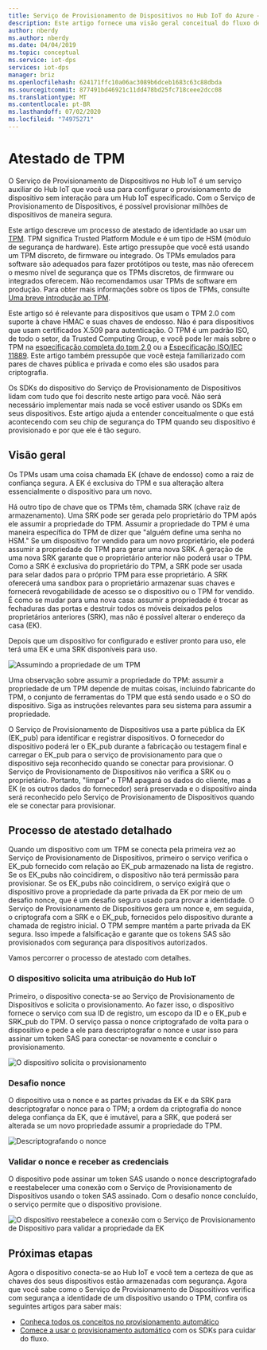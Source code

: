 ```yaml
---
title: Serviço de Provisionamento de Dispositivos no Hub IoT do Azure – Atestado de TPM
description: Este artigo fornece uma visão geral conceitual do fluxo de atestado do TPM usando o DPS (serviço de provisionamento de dispositivos IoT).
author: nberdy
ms.author: nberdy
ms.date: 04/04/2019
ms.topic: conceptual
ms.service: iot-dps
services: iot-dps
manager: briz
ms.openlocfilehash: 624171ffc10a06ac3089b6dceb1683c63c88dbda
ms.sourcegitcommit: 877491bd46921c11dd478bd25fc718ceee2dcc08
ms.translationtype: MT
ms.contentlocale: pt-BR
ms.lasthandoff: 07/02/2020
ms.locfileid: "74975271"
---
```

# <a name="tpm-attestation"></a>Atestado de TPM

O Serviço de Provisionamento de Dispositivos no Hub IoT é um serviço auxiliar do Hub IoT que você usa para configurar o provisionamento de dispositivo sem interação para um Hub IoT especificado. Com o Serviço de Provisionamento de Dispositivos, é possível provisionar milhões de dispositivos de maneira segura.

Este artigo descreve um processo de atestado de identidade ao usar um [TPM](./concepts-device.md). TPM significa Trusted Platform Module e é um tipo de HSM (módulo de segurança de hardware). Este artigo pressupõe que você está usando um TPM discreto, de firmware ou integrado. Os TPMs emulados para software são adequados para fazer protótipos ou teste, mas não oferecem o mesmo nível de segurança que os TPMs discretos, de firmware ou integrados oferecem. Não recomendamos usar TPMs de software em produção. Para obter mais informações sobre os tipos de TPMs, consulte [Uma breve introdução ao TPM](https://trustedcomputinggroup.org/wp-content/uploads/TPM-2.0-A-Brief-Introduction.pdf).

Este artigo só é relevante para dispositivos que usam o TPM 2.0 com suporte à chave HMAC e suas chaves de endosso. Não é para dispositivos que usam certificados X.509 para autenticação. O TPM é um padrão ISO, de todo o setor, da Trusted Computing Group, e você pode ler mais sobre o TPM na [especificação completa do tpm 2,0](https://trustedcomputinggroup.org/tpm-library-specification/) ou a [Especificação ISO/IEC 11889](https://www.iso.org/standard/66510.html). Este artigo também pressupõe que você esteja familiarizado com pares de chaves pública e privada e como eles são usados para criptografia.

Os SDKs do dispositivo do Serviço de Provisionamento de Dispositivos lidam com tudo que foi descrito neste artigo para você. Não será necessário implementar mais nada se você estiver usando os SDKs em seus dispositivos. Este artigo ajuda a entender conceitualmente o que está acontecendo com seu chip de segurança do TPM quando seu dispositivo é provisionado e por que ele é tão seguro.

## <a name="overview"></a>Visão geral

Os TPMs usam uma coisa chamada EK (chave de endosso) como a raiz de confiança segura. A EK é exclusiva do TPM e sua alteração altera essencialmente o dispositivo para um novo.

Há outro tipo de chave que os TPMs têm, chamada SRK (chave raiz de armazenamento). Uma SRK pode ser gerada pelo proprietário do TPM após ele assumir a propriedade do TPM. Assumir a propriedade do TPM é uma maneira específica do TPM de dizer que "alguém define uma senha no HSM." Se um dispositivo for vendido para um novo proprietário, ele poderá assumir a propriedade do TPM para gerar uma nova SRK. A geração de uma nova SRK garante que o proprietário anterior não poderá usar o TPM. Como a SRK é exclusiva do proprietário do TPM, a SRK pode ser usada para selar dados para o próprio TPM para esse proprietário. A SRK oferecerá uma sandbox para o proprietário armazenar suas chaves e fornecerá revogabilidade de acesso se o dispositivo ou o TPM for vendido. É como se mudar para uma nova casa: assumir a propriedade é trocar as fechaduras das portas e destruir todos os móveis deixados pelos proprietários anteriores (SRK), mas não é possível alterar o endereço da casa (EK).

Depois que um dispositivo for configurado e estiver pronto para uso, ele terá uma EK e uma SRK disponíveis para uso.

![Assumindo a propriedade de um TPM](./media/concepts-tpm-attestation/tpm-ownership.png)

Uma observação sobre assumir a propriedade do TPM: assumir a propriedade de um TPM depende de muitas coisas, incluindo fabricante do TPM, o conjunto de ferramentas do TPM que está sendo usado e o SO do dispositivo. Siga as instruções relevantes para seu sistema para assumir a propriedade.

O Serviço de Provisionamento de Dispositivos usa a parte pública da EK (EK_pub) para identificar e registrar dispositivos. O fornecedor do dispositivo poderá ler o EK_pub durante a fabricação ou testagem final e carregar o EK_pub para o serviço de provisionamento para que o dispositivo seja reconhecido quando se conectar para provisionar. O Serviço de Provisionamento de Dispositivos não verifica a SRK ou o proprietário. Portanto, "limpar" o TPM apagará os dados do cliente, mas a EK (e os outros dados do fornecedor) será preservada e o dispositivo ainda será reconhecido pelo Serviço de Provisionamento de Dispositivos quando ele se conectar para provisionar.

## <a name="detailed-attestation-process"></a>Processo de atestado detalhado

Quando um dispositivo com um TPM se conecta pela primeira vez ao Serviço de Provisionamento de Dispositivos, primeiro o serviço verifica o EK_pub fornecido com relação ao EK_pub armazenado na lista de registro. Se os EK_pubs não coincidirem, o dispositivo não terá permissão para provisionar. Se os EK_pubs não coincidirem, o serviço exigirá que o dispositivo prove a propriedade da parte privada da EK por meio de um desafio nonce, que é um desafio seguro usado para provar a identidade. O Serviço de Provisionamento de Dispositivos gera um nonce e, em seguida, o criptografa com a SRK e o EK_pub, fornecidos pelo dispositivo durante a chamada de registro inicial. O TPM sempre mantém a parte privada da EK segura. Isso impede a falsificação e garante que os tokens SAS são provisionados com segurança para dispositivos autorizados.

Vamos percorrer o processo de atestado com detalhes.

### <a name="device-requests-an-iot-hub-assignment"></a>O dispositivo solicita uma atribuição do Hub IoT

Primeiro, o dispositivo conecta-se ao Serviço de Provisionamento de Dispositivos e solicita o provisionamento. Ao fazer isso, o dispositivo fornece o serviço com sua ID de registro, um escopo da ID e o EK_pub e SRK_pub do TPM. O serviço passa o nonce criptografado de volta para o dispositivo e pede a ele para descriptografar o nonce e usar isso para assinar um token SAS para conectar-se novamente e concluir o provisionamento.

![O dispositivo solicita o provisionamento](./media/concepts-tpm-attestation/step-one-request-provisioning.png)

### <a name="nonce-challenge"></a>Desafio nonce

O dispositivo usa o nonce e as partes privadas da EK e da SRK para descriptografar o nonce para o TPM; a ordem da criptografia do nonce delega confiança da EK, que é imutável, para a SRK, que poderá ser alterada se um novo propriedade assumir a propriedade do TPM.

![Descriptografando o nonce](./media/concepts-tpm-attestation/step-two-nonce.png)

### <a name="validate-the-nonce-and-receive-credentials"></a>Validar o nonce e receber as credenciais

O dispositivo pode assinar um token SAS usando o nonce descriptografado e reestabelecer uma conexão com o Serviço de Provisionamento de Dispositivos usando o token SAS assinado. Com o desafio nonce concluído, o serviço permite que o dispositivo provisione.

![O dispositivo reestabelece a conexão com o Serviço de Provisionamento de Dispositivo para validar a propriedade da EK](./media/concepts-tpm-attestation/step-three-validation.png)

## <a name="next-steps"></a>Próximas etapas

Agora o dispositivo conecta-se ao Hub IoT e você tem a certeza de que as chaves dos seus dispositivos estão armazenadas com segurança. Agora que você sabe como o Serviço de Provisionamento de Dispositivos verifica com segurança a identidade de um dispositivo usando o TPM, confira os seguintes artigos para saber mais:

* [Conheça todos os conceitos no provisionamento automático](./concepts-auto-provisioning.md)
* [Comece a usar o provisionamento automático](./quick-setup-auto-provision.md) com os SDKs para cuidar do fluxo.
